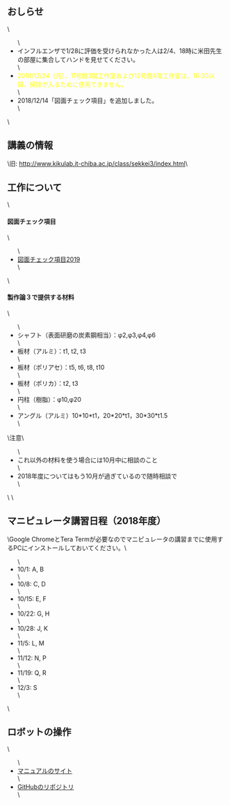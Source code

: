 <h2>おしらせ</h2>\<ul>\ 	<li>インフルエンザで1/28に評価を受けられなかった人は2/4、18時に米田先生の部屋に集合してハンドを見せてください。</li>\ 	<li><span style="color: #ffff00;">2018/12/24（月）、11号館3階工作室および12号館4階工作室は、16:30以降、掃除が入るために使用できません。</span></li>\ 	<li>2018/12/14「図面チェック項目」を追加しました。</li>\</ul>\<h2>講義の情報</h2>\旧: <a href="http://www.kikulab.it-chiba.ac.jp/class/sekkei3/index.html">http://www.kikulab.it-chiba.ac.jp/class/sekkei3/index.html</a>\<h2>工作について</h2>\<h4>図面チェック項目</h4>\<ul>\ 	<li><a href="https://lab.ueda.tech/wp-content/uploads/2018/12/図面チェック項目2019.pdf">図面チェック項目2019</a></li>\</ul>\<h4>製作論３で提供する材料</h4>\<ul>\ 	<li>シャフト（表面研磨の炭素鋼相当）：φ2,φ3,φ4,φ6</li>\ 	<li>板材（アルミ）：t1, t2, t3</li>\ 	<li>板材（ポリアセ）：t5, t6, t8, t10</li>\ 	<li>板材（ポリカ）：t2, t3</li>\ 	<li>円柱（樹脂）：φ10,φ20</li>\ 	<li>アングル（アルミ）10*10*t1，20*20*t1，30<wbr />*30*t1.5</li>\</ul>\注意\<ul>\ 	<li>これ以外の材料を使う場合には10月中に相談のこと</li>\ 	<li>2018年度についてはもう10月が過ぎているので随時相談で</li>\</ul>\&nbsp;\<h2>マニピュレータ講習日程（2018年度）</h2>\Google ChromeとTera Termが必要なのでマニピュレータの講習までに使用するPCにインストールしておいてください。\<ul>\ 	<li>10/1: A, B</li>\ 	<li>10/8: C, D</li>\ 	<li>10/15: E, F</li>\ 	<li>10/22: G, H</li>\ 	<li>10/28: J, K</li>\ 	<li>11/5: L, M</li>\ 	<li>11/12: N, P</li>\ 	<li>11/19: Q, R</li>\ 	<li>12/3: S</li>\</ul>\<h2>ロボットの操作</h2>\<ul>\ 	<li><a href="https://ryuichiueda.github.io/RobotDesign3/index.html">マニュアルのサイト</a></li>\ 	<li><a href="https://github.com/ryuichiueda/RobotDesign3">GitHubのリポジトリ</a></li>\</ul>
